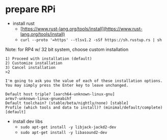 # prepare RPi

- install rust
  + [https://www.rust-lang.org/tools/install](https://www.rust-lang.org/tools/install)
  + `curl --proto '=https' --tlsv1.2 -sSf https://sh.rustup.rs | sh`
  
Note: for RP4 w/ 32 bit system, choose custom installation

```
1) Proceed with installation (default)
2) Customize installation
3) Cancel installation
>2

I'm going to ask you the value of each of these installation options.
You may simply press the Enter key to leave unchanged.

Default host triple? [aarch64-unknown-linux-gnu]
armv7-unknown-linux-gnueabihf
Default toolchain? (stable/beta/nightly/none) [stable]
Profile (which tools and data to install)? (minimal/default/complete) [default]
```

- install dev libs
  + `sudo apt-get install -y libjack-jackd2-dev`
  + `sudo apt-get install -y libasound2-dev`
